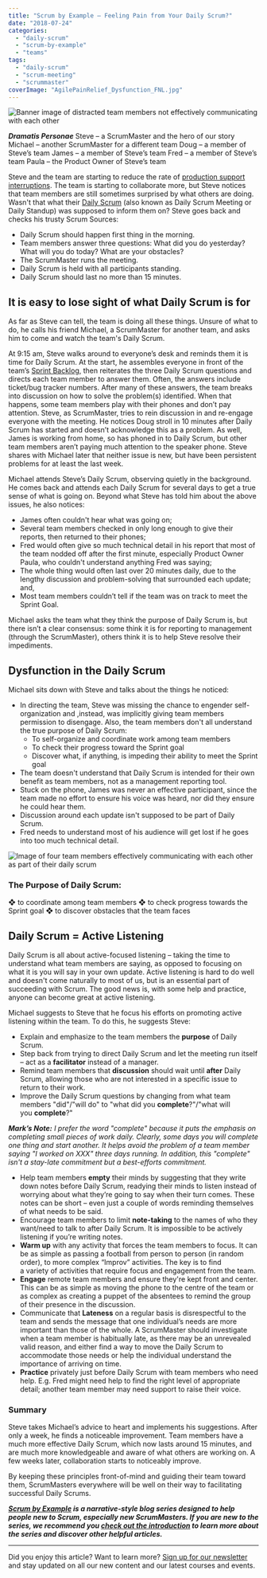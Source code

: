 ```yaml
---
title: "Scrum by Example – Feeling Pain from Your Daily Scrum?"
date: "2018-07-24"
categories: 
  - "daily-scrum"
  - "scrum-by-example"
  - "teams"
tags: 
  - "daily-scrum"
  - "scrum-meeting"
  - "scrummaster"
coverImage: "AgilePainRelief_Dysfunction_FNL.jpg"
---
```


![Banner image of distracted team members not effectively communicating with each other](src/content/blog/daily-scrum-pain/images/AgilePainRelief_Dysfunction_FNL-1024x606.jpg)

_**Dramatis Personae**_ Steve – a ScrumMaster and the hero of our story Michael – another ScrumMaster for a different team Doug – a member of Steve’s team James – a member of Steve’s team Fred – a member of Steve’s team Paula – the Product Owner of Steve’s team

Steve and the team are starting to reduce the rate of [production support interruptions](https://agilepainrelief.com/blog/scrum-production-support.html). The team is starting to collaborate more, but Steve notices that team members are still sometimes surprised by what others are doing. Wasn't that what their [Daily Scrum](/blog/modern-guide-to-daily-scrum-meeting.html) (also known as Daily Scrum Meeting or Daily Standup) was supposed to inform them on? Steve goes back and checks his trusty Scrum Sources:

- Daily Scrum should happen first thing in the morning.
- Team members answer three questions: What did you do yesterday? What will you do today? What are your obstacles?
- The ScrumMaster runs the meeting.
- Daily Scrum is held with all participants standing.
- Daily Scrum should last no more than 15 minutes.

## It is easy to lose sight of what Daily Scrum is for

As far as Steve can tell, the team is doing all these things. Unsure of what to do, he calls his friend Michael, a ScrumMaster for another team, and asks him to come and watch the team's Daily Scrum.

At 9:15 am, Steve walks around to everyone’s desk and reminds them it is time for Daily Scrum. At the start, he assembles everyone in front of the team’s [Sprint Backlog](https://www.mountaingoatsoftware.com/agile/scrum/scrum-tools/sprint-backlog), then reiterates the three Daily Scrum questions and directs each team member to answer them. Often, the answers include ticket/bug tracker numbers. After many of these answers, the team breaks into discussion on how to solve the problem(s) identified. When that happens, some team members play with their phones and don’t pay attention. Steve, as ScrumMaster, tries to rein discussion in and re-engage everyone with the meeting. He notices Doug stroll in 10 minutes after Daily Scrum has started and doesn’t acknowledge this as a problem. As well, James is working from home, so has phoned in to Daily Scrum, but other team members aren’t paying much attention to the speaker phone. Steve shares with Michael later that neither issue is new, but have been persistent problems for at least the last week.

Michael attends Steve’s Daily Scrum, observing quietly in the background. He comes back and attends each Daily Scrum for several days to get a true sense of what is going on. Beyond what Steve has told him about the above issues, he also notices:

- James often couldn't hear what was going on;
- Several team members checked in only long enough to give their reports, then returned to their phones;
- Fred would often give so much technical detail in his report that most of the team nodded off after the first minute, especially Product Owner Paula, who couldn't understand anything Fred was saying;
- The whole thing would often last over 20 minutes daily, due to the lengthy discussion and problem-solving that surrounded each update; and,
- Most team members couldn’t tell if the team was on track to meet the Sprint Goal.

Michael asks the team what they think the purpose of Daily Scrum is, but there isn’t a clear consensus: some think it is for reporting to management (through the ScrumMaster), others think it is to help Steve resolve their impediments.

## Dysfunction in the Daily Scrum

Michael sits down with Steve and talks about the things he noticed:

- In directing the team, Steve was missing the chance to engender self-organization and ,instead, was implicitly giving team members permission to disengage. Also, the team members don't all understand the true purpose of Daily Scrum:
    - To self-organize and coordinate work among team members
    - To check their progress toward the Sprint goal
    - Discover what, if anything, is impeding their ability to meet the Sprint goal
- The team doesn't understand that Daily Scrum is intended for their own benefit as team members, not as a management reporting tool.
- Stuck on the phone, James was never an effective participant, since the team made no effort to ensure his voice was heard, nor did they ensure he could hear them.
- Discussion around each update isn't supposed to be part of Daily Scrum.
- Fred needs to understand most of his audience will get lost if he goes into too much technical detail.

![Image of four team members effectively communicating with each other as part of their daily scrum](src/content/blog/daily-scrum-pain/images/AgilePainRelief_Collaboration_FNL-1024x606.jpg)

### The Purpose of Daily Scrum:

❖ to coordinate among team members ❖ to check progress towards the Sprint goal ❖ to discover obstacles that the team faces

## Daily Scrum = Active Listening

Daily Scrum is all about active-focused listening – taking the time to understand what team members are saying, as opposed to focusing on what it is you will say in your own update. Active listening is hard to do well and doesn't come naturally to most of us, but is an essential part of succeeding with Scrum. The good news is, with some help and practice, anyone can become great at active listening.

Michael suggests to Steve that he focus his efforts on promoting active listening within the team. To do this, he suggests Steve:

- Explain and emphasize to the team members the **purpose** of Daily Scrum.
- Step back from trying to direct Daily Scrum and let the meeting run itself – act as a **facilitator** instead of a manager.
- Remind team members that **discussion** should wait until **after** Daily Scrum, allowing those who are not interested in a specific issue to return to their work.
- Improve the Daily Scrum questions by changing from what team members "did"/"will do" to "what did you **complete**?"/"what will you **complete**?"

_**Mark’s Note:** I prefer the word "complete" because it puts the emphasis on completing small pieces of work daily. Clearly, some days you will complete one thing and start another. It helps avoid the problem of a team member saying "I worked on XXX" three days running. In addition, this "complete" isn't a stay-late commitment but a best-efforts commitment._

- Help team members **empty** their minds by suggesting that they write down notes before Daily Scrum, readying their minds to listen instead of worrying about what they’re going to say when their turn comes. These notes can be short – even just a couple of words reminding themselves of what needs to be said.
- Encourage team members to limit **note-taking** to the names of who they want/need to talk to after Daily Scrum. It is impossible to be actively listening if you’re writing notes.
- **Warm up** with any activity that forces the team members to focus. It can be as simple as passing a football from person to person (in random order), to more complex “Improv” activities. The key is to find a variety of activities that require focus and engagement from the team.
- **Engage** remote team members and ensure they're kept front and center. This can be as simple as moving the phone to the centre of the team or as complex as creating a puppet of the absentees to remind the group of their presence in the discussion.
- Communicate that **Lateness** on a regular basis is disrespectful to the team and sends the message that one individual’s needs are more important than those of the whole. A ScrumMaster should investigate when a team member is habitually late, as there may be an unrevealed valid reason, and either find a way to move the Daily Scrum to accommodate those needs or help the individual understand the importance of arriving on time.
- **Practice** privately just before Daily Scrum with team members who need help. E.g. Fred might need help to find the right level of appropriate detail; another team member may need support to raise their voice.

### Summary

Steve takes Michael’s advice to heart and implements his suggestions. After only a week, he finds a noticeable improvement. Team members have a much more effective Daily Scrum, which now lasts around 15 minutes, and are much more knowledgeable and aware of what others are working on. A few weeks later, collaboration starts to noticeably improve.

By keeping these principles front-of-mind and guiding their team toward them, ScrumMasters everywhere will be well on their way to facilitating successful Daily Scrums.

_**[Scrum by Example](/blog/category/scrum-by-example) is a narrative-style blog series designed to help people new to Scrum, especially new ScrumMasters. If you are new to the series, we recommend you [check out the introduction](/blog/scrum-by-example.html) to learn more about the series and discover other helpful articles.**_

* * *

Did you enjoy this article? Want to learn more? [Sign up for our newsletter](/newsletter) and stay updated on all our new content and our latest courses and events.
